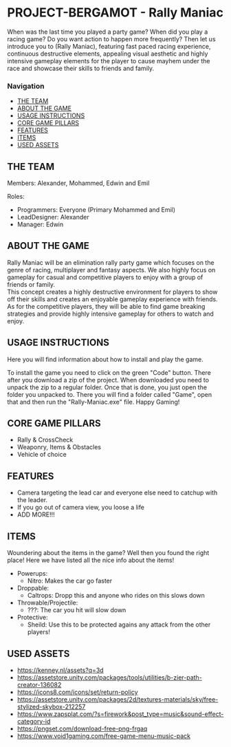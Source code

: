 # PROJECT-BERGAMOT - Rally Maniac  
When was the last time you played a party game? When did you play a racing game? Do you want action to happen more frequently? Then let us introduce you to (Rally Maniac), featuring fast paced racing experience, continuous destructive elements, appealing visual aesthetic and highly intensive gameplay elements for the player to cause mayhem under the race and showcase their skills to friends and family.
### Navigation
- [THE TEAM](#the-team)
- [ABOUT THE GAME](#about-the-game)
- [USAGE INSTRUCTIONS](#usage-instructions)
- [CORE GAME PILLARS](#core-game-pillars)
- [FEATURES](#features)
- [ITEMS](#items)
- [USED ASSETS](#used-assets)

## THE TEAM
Members: Alexander, Mohammed, Edwin and Emil  

Roles:
 - Programmers: Everyone (Primary Mohammed and Emil)
 - LeadDesigner: Alexander
 - Manager: Edwin  


## ABOUT THE GAME
Rally Maniac will be an elimination rally party game which focuses on the genre of racing, multiplayer and fantasy aspects. We also highly focus on gameplay for casual and competitive players to enjoy with a group of friends or family.  
This concept creates a highly destructive environment for players to show off their skills and creates an enjoyable gameplay experience with friends. As for the competitive players, they will be able to find game breaking strategies and provide highly intensive gameplay for others to watch and enjoy. 


## USAGE INSTRUCTIONS
Here you will find information about how to install and play the game.  
 
To install the game you need to click on the green "Code" button. There after you download a zip of the project.
When downloaded you need to unpack the zip to a regular folder. Once that is done, you just open the folder you unpacked to.
There you will find a folder called "Game", open that and then run the "Rally-Maniac.exe" file. Happy Gaming!

## CORE GAME PILLARS
 - Rally & CrossCheck
 - Weaponry, Items & Obstacles
 - Vehicle of choice

## FEATURES
 - Camera targeting the lead car and everyone else need to catchup with the leader.
 - If you go out of camera view, you loose a life
 - ADD MORE!!!

## ITEMS
Woundering about the items in the game? Well then you found the right place! Here we have listed all the nice info about the items!
 - Powerups:
   - Nitro: Makes the car go faster
 - Droppable:
   - Caltrops: Dropp this and anyone who rides on this slows down
 - Throwable/Projectile:
   - ???: The car you hit will slow down
 - Protective:
   - Sheild: Use this to be protected agains any attack from the other players!


## USED ASSETS
 - https://kenney.nl/assets?q=3d
 - https://assetstore.unity.com/packages/tools/utilities/b-zier-path-creator-136082
 - https://icons8.com/icons/set/return-policy
 - https://assetstore.unity.com/packages/2d/textures-materials/sky/free-stylized-skybox-212257
 - https://www.zapsplat.com/?s=firework&post_type=music&sound-effect-category-id
 - https://pngset.com/download-free-png-frgaq
 - https://www.void1gaming.com/free-game-menu-music-pack
